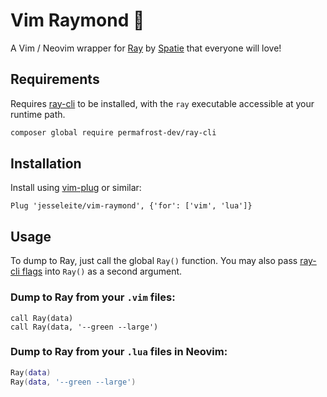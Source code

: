 # Vim Raymond 🔫

A Vim / Neovim wrapper for [Ray](https://myray.app/) by [Spatie](https://spatie.be/) that everyone will love!

## Requirements

Requires [ray-cli](https://github.com/permafrost-dev/ray-cli) to be installed, with the `ray` executable accessible at your runtime path.

```bash
composer global require permafrost-dev/ray-cli
```

## Installation

Install using [vim-plug](https://github.com/junegunn/vim-plug) or similar:

```vim
Plug 'jesseleite/vim-raymond', {'for': ['vim', 'lua']}
```

## Usage

To dump to Ray, just call the global `Ray()` function. You may also pass [ray-cli flags](https://github.com/permafrost-dev/ray-cli#available-options) into `Ray()` as a second argument.

### Dump to Ray from your `.vim` files:

```vim
call Ray(data)
call Ray(data, '--green --large')
```

### Dump to Ray from your `.lua` files in Neovim:

```lua
Ray(data)
Ray(data, '--green --large')
```
